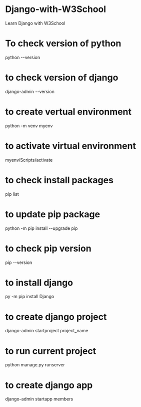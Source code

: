 # Django-with-W3School
Learn Django with W3School

# To check version of python
python --version

# to check version of django
django-admin --version

# to create vertual environment
python -m venv myenv

# to activate virtual environment
myenv/Scripts/activate

# to check install packages
pip list

# to update pip package
python -m pip install --upgrade pip

# to check pip version
pip --version

# to install django
py -m pip install Django

# to create django project
django-admin startproject project_name

# to run current project
python manage.py runserver

# to create django app
django-admin startapp members